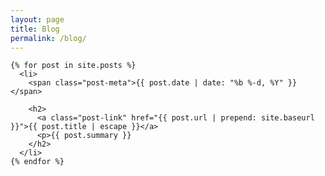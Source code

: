 ```yaml
---
layout: page
title: Blog
permalink: /blog/
---
```


<section class="hero">

    {% for post in site.posts %}
      <li>
        <span class="post-meta">{{ post.date | date: "%b %-d, %Y" }}</span>

        <h2>
          <a class="post-link" href="{{ post.url | prepend: site.baseurl }}">{{ post.title | escape }}</a>
          <p>{{ post.summary }}
        </h2>
      </li>
    {% endfor %}
</section>